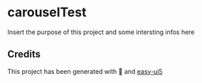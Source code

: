 # carouselTest
Insert the purpose of this project and some intersting infos here


## Credits
This project has been generated with 💙 and [easy-ui5](https://github.com/SAP)
